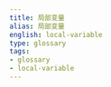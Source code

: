 ```yaml
---
title: 局部变量
alias: 局部变量
english: local-variable
type: glossary
tags:
- glossary
- local-variable
---
```

